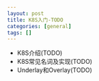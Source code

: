 ```yaml
---
layout: post
title: K8S入门-TODO
categories: [general]
tags: []
---
```


* K8S介绍(TODO)
* K8S常见名词及实现(TODO)
* Underlay和Overlay(TODO)